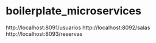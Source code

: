 # boilerplate_microservices

http://localhost:8091/usuarios
http://localhost:8092/salas
http://localhost:8093/reservas

